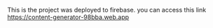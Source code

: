 This is the project was deployed to firebase. you can access this link
https://content-generator-98bba.web.app